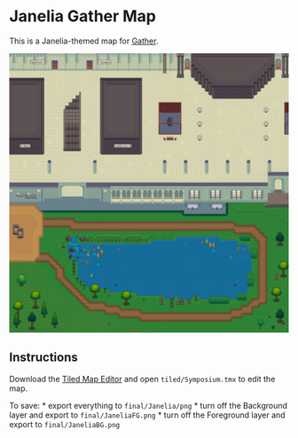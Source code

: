 # Janelia Gather Map

This is a Janelia-themed map for [Gather](https://gather.town).

![Map](final/Janelia.png)

## Instructions

Download the [Tiled Map Editor](https://www.mapeditor.org/) and open `tiled/Symposium.tmx` to edit the map. 

To save:
    * export everything to `final/Janelia/png`
    * turn off the Background layer and export to `final/JaneliaFG.png`
    * turn off the Foreground layer and export to `final/JaneliaBG.png`


